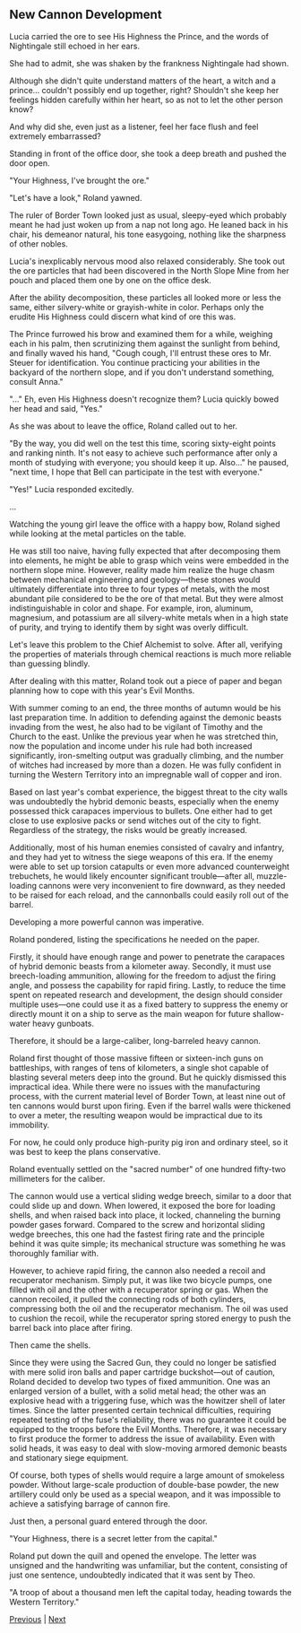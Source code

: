 ## New Cannon Development
Lucia carried the ore to see His Highness the Prince, and the words of Nightingale still echoed in her ears.



She had to admit, she was shaken by the frankness Nightingale had shown.



Although she didn't quite understand matters of the heart, a witch and a prince... couldn't possibly end up together, right? Shouldn't she keep her feelings hidden carefully within her heart, so as not to let the other person know?



And why did she, even just as a listener, feel her face flush and feel extremely embarrassed?



Standing in front of the office door, she took a deep breath and pushed the door open.



"Your Highness, I've brought the ore."



"Let's have a look," Roland yawned.



The ruler of Border Town looked just as usual, sleepy-eyed which probably meant he had just woken up from a nap not long ago. He leaned back in his chair, his demeanor natural, his tone easygoing, nothing like the sharpness of other nobles.



Lucia's inexplicably nervous mood also relaxed considerably. She took out the ore particles that had been discovered in the North Slope Mine from her pouch and placed them one by one on the office desk.



After the ability decomposition, these particles all looked more or less the same, either silvery-white or grayish-white in color. Perhaps only the erudite His Highness could discern what kind of ore this was.



The Prince furrowed his brow and examined them for a while, weighing each in his palm, then scrutinizing them against the sunlight from behind, and finally waved his hand, "Cough cough, I'll entrust these ores to Mr. Steuer for identification. You continue practicing your abilities in the backyard of the northern slope, and if you don't understand something, consult Anna."



"..." Eh, even His Highness doesn't recognize them? Lucia quickly bowed her head and said, "Yes."



As she was about to leave the office, Roland called out to her.



"By the way, you did well on the test this time, scoring sixty-eight points and ranking ninth. It's not easy to achieve such performance after only a month of studying with everyone; you should keep it up. Also..." he paused, "next time, I hope that Bell can participate in the test with everyone."



"Yes!" Lucia responded excitedly.



...



Watching the young girl leave the office with a happy bow, Roland sighed while looking at the metal particles on the table.



He was still too naive, having fully expected that after decomposing them into elements, he might be able to grasp which veins were embedded in the northern slope mine. However, reality made him realize the huge chasm between mechanical engineering and geology—these stones would ultimately differentiate into three to four types of metals, with the most abundant pile considered to be the ore of that metal. But they were almost indistinguishable in color and shape. For example, iron, aluminum, magnesium, and potassium are all silvery-white metals when in a high state of purity, and trying to identify them by sight was overly difficult.



Let's leave this problem to the Chief Alchemist to solve. After all, verifying the properties of materials through chemical reactions is much more reliable than guessing blindly.



After dealing with this matter, Roland took out a piece of paper and began planning how to cope with this year's Evil Months.



With summer coming to an end, the three months of autumn would be his last preparation time. In addition to defending against the demonic beasts invading from the west, he also had to be vigilant of Timothy and the Church to the east. Unlike the previous year when he was stretched thin, now the population and income under his rule had both increased significantly, iron-smelting output was gradually climbing, and the number of witches had increased by more than a dozen. He was fully confident in turning the Western Territory into an impregnable wall of copper and iron.



Based on last year's combat experience, the biggest threat to the city walls was undoubtedly the hybrid demonic beasts, especially when the enemy possessed thick carapaces impervious to bullets. One either had to get close to use explosive packs or send witches out of the city to fight. Regardless of the strategy, the risks would be greatly increased.



Additionally, most of his human enemies consisted of cavalry and infantry, and they had yet to witness the siege weapons of this era. If the enemy were able to set up torsion catapults or even more advanced counterweight trebuchets, he would likely encounter significant trouble—after all, muzzle-loading cannons were very inconvenient to fire downward, as they needed to be raised for each reload, and the cannonballs could easily roll out of the barrel.



Developing a more powerful cannon was imperative.



Roland pondered, listing the specifications he needed on the paper.



Firstly, it should have enough range and power to penetrate the carapaces of hybrid demonic beasts from a kilometer away. Secondly, it must use breech-loading ammunition, allowing for the freedom to adjust the firing angle, and possess the capability for rapid firing. Lastly, to reduce the time spent on repeated research and development, the design should consider multiple uses—one could use it as a fixed battery to suppress the enemy or directly mount it on a ship to serve as the main weapon for future shallow-water heavy gunboats.



Therefore, it should be a large-caliber, long-barreled heavy cannon.



Roland first thought of those massive fifteen or sixteen-inch guns on battleships, with ranges of tens of kilometers, a single shot capable of blasting several meters deep into the ground. But he quickly dismissed this impractical idea. While there were no issues with the manufacturing process, with the current material level of Border Town, at least nine out of ten cannons would burst upon firing. Even if the barrel walls were thickened to over a meter, the resulting weapon would be impractical due to its immobility.



For now, he could only produce high-purity pig iron and ordinary steel, so it was best to keep the plans conservative.



Roland eventually settled on the "sacred number" of one hundred fifty-two millimeters for the caliber.



The cannon would use a vertical sliding wedge breech, similar to a door that could slide up and down. When lowered, it exposed the bore for loading shells, and when raised back into place, it locked, channeling the burning powder gases forward. Compared to the screw and horizontal sliding wedge breeches, this one had the fastest firing rate and the principle behind it was quite simple; its mechanical structure was something he was thoroughly familiar with.



However, to achieve rapid firing, the cannon also needed a recoil and recuperator mechanism. Simply put, it was like two bicycle pumps, one filled with oil and the other with a recuperator spring or gas. When the cannon recoiled, it pulled the connecting rods of both cylinders, compressing both the oil and the recuperator mechanism. The oil was used to cushion the recoil, while the recuperator spring stored energy to push the barrel back into place after firing.



Then came the shells.



Since they were using the Sacred Gun, they could no longer be satisfied with mere solid iron balls and paper cartridge buckshot—out of caution, Roland decided to develop two types of fixed ammunition. One was an enlarged version of a bullet, with a solid metal head; the other was an explosive head with a triggering fuse, which was the howitzer shell of later times. Since the latter presented certain technical difficulties, requiring repeated testing of the fuse's reliability, there was no guarantee it could be equipped to the troops before the Evil Months. Therefore, it was necessary to first produce the former to address the issue of availability. Even with solid heads, it was easy to deal with slow-moving armored demonic beasts and stationary siege equipment.



Of course, both types of shells would require a large amount of smokeless powder. Without large-scale production of double-base powder, the new artillery could only be used as a special weapon, and it was impossible to achieve a satisfying barrage of cannon fire.



Just then, a personal guard entered through the door.



"Your Highness, there is a secret letter from the capital."

Roland put down the quill and opened the envelope. The letter was unsigned and the handwriting was unfamiliar, but the content, consisting of just one sentence, undoubtedly indicated that it was sent by Theo.

"A troop of about a thousand men left the capital today, heading towards the Western Territory."





[Previous](CH0275.md) | [Next](CH0277.md)
